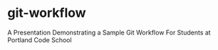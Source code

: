 git-workflow
============

A Presentation Demonstrating a Sample Git Workflow For Students at Portland Code School
